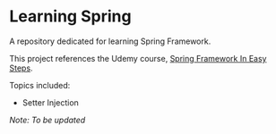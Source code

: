 # Learning Spring

A repository dedicated for learning Spring Framework.

This project references the Udemy course, [Spring Framework In Easy Steps](https://www.udemy.com/course/springframeworkineasysteps/).

Topics included:

* Setter Injection

*Note: To be updated*

